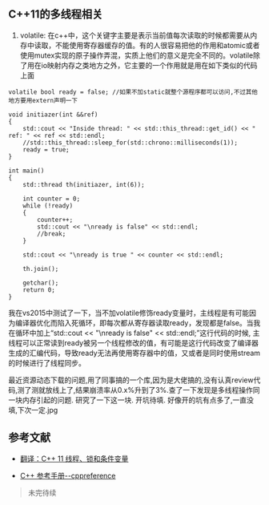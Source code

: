 ## C++11的多线程相关

1. volatile: 在c++中，这个关键字主要是表示当前值每次读取的时候都需要从内存中读取，不能使用寄存器缓存的值。有的人很容易把他的作用和atomic或者使用mutex实现的原子操作弄混，实质上他们的意义是完全不同的。volatile除了用在io映射内存之类地方之外，它主要的一个作用就是用在如下类似的代码上面
```
volatile bool ready = false; //如果不加static就整个源程序都可以访问,不过其他地方要用extern声明一下

void initiazer(int &&ref)
{
	std::cout << "Inside thread: " << std::this_thread::get_id() << "	ref: " << ref << std::endl;
	//std::this_thread::sleep_for(std::chrono::milliseconds(1));
	ready = true;
}

int main()
{
	std::thread th(initiazer, int(6));

	int counter = 0;
	while (!ready)
	{
		counter++;
		std::cout << "\nready is false" << std::endl;
		//break;
	}

	std::cout << "\nready is true " << counter << std::endl;

	th.join();

	getchar();
	return 0;
}
```
我在vs2015中测试了一下，当不加volatile修饰ready变量时，主线程是有可能因为编译器优化而陷入死循环，即每次都从寄存器读取ready，发现都是false。当我在循环中加上“std::cout << "\nready is false" << std::endl;”这行代码的时候, 主线程可以正常读到ready被另一个线程修改的值，有可能是这行代码改变了编译器生成的汇编代码，导致ready无法再使用寄存器中的值，又或者是同时使用stream的时候进行了线程同步。

最近资源动态下载的问题,用了同事搞的一个库,因为是大佬搞的,没有认真review代码,测了测就放线上了,结果崩溃率从0.x%升到了3%.查了一下发现是多线程操作同一块内存引起的问题.
研究了一下这一块.
开坑待填.
好像开的坑有点多了,一直没填,下次一定.jpg


## 参考文献

- [翻译：C++ 11 线程、锁和条件变量](https://fzheng.me/2016/08/11/cpp11-multi-thread/)

- [C++ 参考手册--cppreference](https://zh.cppreference.com/w/cpp/utility/functional/function)


>未完待续